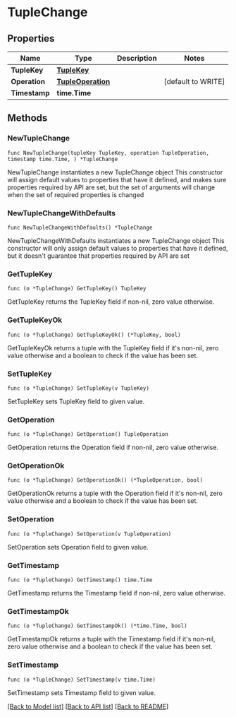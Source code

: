 # TupleChange

## Properties

Name | Type | Description | Notes
------------ | ------------- | ------------- | -------------
**TupleKey** | [**TupleKey**](TupleKey.md) |  | 
**Operation** | [**TupleOperation**](TupleOperation.md) |  | [default to WRITE]
**Timestamp** | **time.Time** |  | 

## Methods

### NewTupleChange

`func NewTupleChange(tupleKey TupleKey, operation TupleOperation, timestamp time.Time, ) *TupleChange`

NewTupleChange instantiates a new TupleChange object
This constructor will assign default values to properties that have it defined,
and makes sure properties required by API are set, but the set of arguments
will change when the set of required properties is changed

### NewTupleChangeWithDefaults

`func NewTupleChangeWithDefaults() *TupleChange`

NewTupleChangeWithDefaults instantiates a new TupleChange object
This constructor will only assign default values to properties that have it defined,
but it doesn't guarantee that properties required by API are set

### GetTupleKey

`func (o *TupleChange) GetTupleKey() TupleKey`

GetTupleKey returns the TupleKey field if non-nil, zero value otherwise.

### GetTupleKeyOk

`func (o *TupleChange) GetTupleKeyOk() (*TupleKey, bool)`

GetTupleKeyOk returns a tuple with the TupleKey field if it's non-nil, zero value otherwise
and a boolean to check if the value has been set.

### SetTupleKey

`func (o *TupleChange) SetTupleKey(v TupleKey)`

SetTupleKey sets TupleKey field to given value.


### GetOperation

`func (o *TupleChange) GetOperation() TupleOperation`

GetOperation returns the Operation field if non-nil, zero value otherwise.

### GetOperationOk

`func (o *TupleChange) GetOperationOk() (*TupleOperation, bool)`

GetOperationOk returns a tuple with the Operation field if it's non-nil, zero value otherwise
and a boolean to check if the value has been set.

### SetOperation

`func (o *TupleChange) SetOperation(v TupleOperation)`

SetOperation sets Operation field to given value.


### GetTimestamp

`func (o *TupleChange) GetTimestamp() time.Time`

GetTimestamp returns the Timestamp field if non-nil, zero value otherwise.

### GetTimestampOk

`func (o *TupleChange) GetTimestampOk() (*time.Time, bool)`

GetTimestampOk returns a tuple with the Timestamp field if it's non-nil, zero value otherwise
and a boolean to check if the value has been set.

### SetTimestamp

`func (o *TupleChange) SetTimestamp(v time.Time)`

SetTimestamp sets Timestamp field to given value.



[[Back to Model list]](../README.md#documentation-for-models) [[Back to API list]](../README.md#documentation-for-api-endpoints) [[Back to README]](../README.md)


